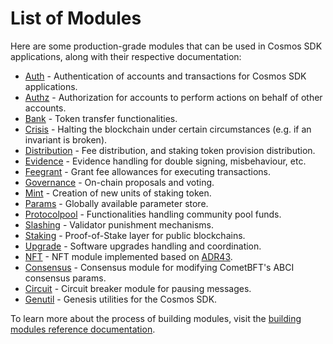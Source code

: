 # List of Modules


Here are some production-grade modules that can be used in Cosmos SDK applications, along with their respective documentation:

-   [Auth](https://docs.cosmos.network/main/build/modules/auth)  - Authentication of accounts and transactions for Cosmos SDK applications.
-   [Authz](https://docs.cosmos.network/main/build/modules/authz)  - Authorization for accounts to perform actions on behalf of other accounts.
-   [Bank](https://docs.cosmos.network/main/build/modules/bank)  - Token transfer functionalities.
-   [Crisis](https://docs.cosmos.network/main/build/modules/crisis)  - Halting the blockchain under certain circumstances (e.g. if an invariant is broken).
-   [Distribution](https://docs.cosmos.network/main/build/modules/distribution)  - Fee distribution, and staking token provision distribution.
-   [Evidence](https://docs.cosmos.network/main/build/modules/evidence)  - Evidence handling for double signing, misbehaviour, etc.
-   [Feegrant](https://docs.cosmos.network/main/build/modules/feegrant)  - Grant fee allowances for executing transactions.
-   [Governance](https://docs.cosmos.network/main/build/modules/gov)  - On-chain proposals and voting.
-   [Mint](https://docs.cosmos.network/main/build/modules/mint)  - Creation of new units of staking token.
-   [Params](https://docs.cosmos.network/main/build/modules/params)  - Globally available parameter store.
-   [Protocolpool](https://docs.cosmos.network/main/build/modules/protocolpool)  - Functionalities handling community pool funds.
-   [Slashing](https://docs.cosmos.network/main/build/modules/slashing)  - Validator punishment mechanisms.
-   [Staking](https://docs.cosmos.network/main/build/modules/staking)  - Proof-of-Stake layer for public blockchains.
-   [Upgrade](https://docs.cosmos.network/main/build/modules/upgrade)  - Software upgrades handling and coordination.
-   [NFT](https://docs.cosmos.network/main/build/modules/nft)  - NFT module implemented based on  [ADR43](https://docs.cosmos.network/main/build/architecture/adr-043-nft-module).
-   [Consensus](https://docs.cosmos.network/main/build/modules/consensus)  - Consensus module for modifying CometBFT's ABCI consensus params.
-   [Circuit](https://docs.cosmos.network/main/build/modules/circuit)  - Circuit breaker module for pausing messages.
-   [Genutil](https://docs.cosmos.network/main/build/modules/genutil)  - Genesis utilities for the Cosmos SDK.

To learn more about the process of building modules, visit the  [building modules reference documentation](https://docs.cosmos.network/main/building-modules/intro).

